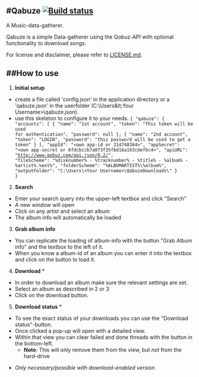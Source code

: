 #**Qabuze** [![Build status](https://ci.appveyor.com/api/projects/status/hmkn8xkhfjydnp96/branch/master)](https://ci.appveyor.com/project/butterkekstorte/qabuze/branch/master)
---

A Music-data-gatherer.

Qabuze is a simple Data-gatherer using the Qobuz-API with optional functionality to download songs.

For license and disclaimer, please refer to [LICENSE.md](https://github.com/butterkekstorte/Qabuze/blob/master/LICENSE.md).

##**How to use**
---

 1. **Initial setup**
  - create a file called 'config.json' in the application directory or a 'qabuze.json' in the userfolder (C:\Users\&lt;Your Username&gt;\qabuze.json).
  - use this skeleton to configure it to your needs.
    <code>{
      "qabuze": {
        "accounts": [
          {
            "name": "1st account",
            "token": "This token will be used for authentication",
            "password": null
          },
          {
            "name": "2nd account",
            "token": "LOGIN",
            "password": "this password will be used to get a token"
          }
        ],
        "appId": "&lt;own app-id or 214748364&gt;",
        "appSecret": "&lt;own app-secret or 6fdcbccb7a073f35fbd16a193cdef6c4&gt;",
        "apiURL": "http://www.qobuz.com/api.json/0.2/",
        "fileScheme": "%disknumber% - %tracknumber% - %title% - %album% - %artist%.%ext%",
        "folderScheme": "%ALBUMARTIST%\\%album%",
        "outputFolder": "C:\\Users\\&lt;Your Username&gt;\\QabuzeDownloads\\"
      }
    }</code>

 2. **Search**
  - Enter your search query into the upper-left textbox and click "Search"
  - A new window will open
  - Click on any artist and select an album
  - The album info will automatically be loaded

 
 3. **Grab album info**
  - You can replicate the loading of album-info with the button "Grab Album info" and the textbox to the left of it.
  - When you know a album-id of an album you can enter it into the textbox and click on the button to load it.

  
 4. **Download** *
  - In order to download an album make sure the relevant settings are set.
  - Select an album as described in 2 or 3
  - Click on the download button.
 

 5. **Download status** *
  - To see the exact status of your downloads you can use the "Download status"-button.
  - Once clicked a pop-up will open with a detailed view.
  - Within that view you can clear failed and done threads with the button in the bottom-left.
     - **Note**: This will only remove them from the view, but *not* from the hard-drive


* *Only necessary/possible with download-enabled version*
